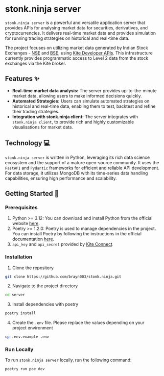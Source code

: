 # stonk.ninja server
`stonk.ninja server` is a powerful and versatile application server that provides APIs for analysing market data for securities, derivatives, and cryptocurrencies. It delivers real-time market data and provides simulation for running trading strategies on historical and real-time data.

The project focuses on utilizing market data generated by Indian Stock Exchanges - [NSE](https://www.nseindia.com/) and [BSE](https://www.bseindia.com/), using [Kite Developer APIs](https://kite.trade/docs/connect/v3/). This infrastructure currently provides programmatic access to Level 2 data from the stock exchanges via the Kite broker.

## Features ✨
- **Real-time market data analysis:** The server provides up-to-the-minute market data, allowing users to make informed decisions quickly.
- **Automated Strategies:** Users can simulate automated strategies on historical and real-time data, enabling them to test, backtest and refine their trading strategies.
- **Integration with stonk.ninja client:** The server integrates with `stonk.ninja client`, to provide rich and highly customizable visualisations for market data.

## Technology 💻
`stonk.ninja server` is written in Python, leveraging its rich data science ecosystem and the support of a mature open-source community. It uses the `FastAPI` and `Pydantic` frameworks for efficient and reliable API development.
For data storage, it utilizes MongoDB with its time-series data handling capabilities, ensuring high performance and scalability.


## Getting Started 🚀

### Prerequisites
1. Python >= 3.12: You can download and install Python from the official website [here](https://www.python.org/downloads/).
2. Poetry >= 1.2.0: Poetry is used to manage dependencies in the project. You can install Poetry by following the instructions in the official documentation [here](https://python-poetry.org/docs/#installation).
3. `api_key` and `api_secret` provided by [Kite Connect](https://kite.trade/).

### Installation
1. Clone the repository
```bash
git clone https://github.com/brayn003/stonk.ninja.git
```
2. Navigate to the project directory
```bash
cd server
```
3. Install dependencies with poetry
```bash
poetry install
```
4. Create the `.env` file. Please replace the values depending on your project environment
```bash
cp .env.example .env
```

### Run Locally
To run `stonk.ninja server` locally, run the following command:
```bash
poetry run poe dev
```
